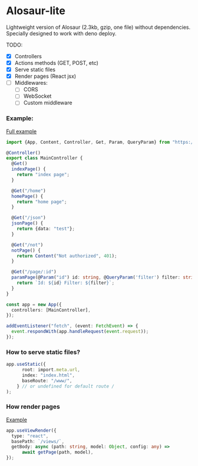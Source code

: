 # Alosaur-lite

Lightweight version of Alosaur (2.3kb, gzip, one file) without dependencies. Specially designed to work with deno deploy.

TODO:

- [x] Controllers
- [x] Actions methods (GET, POST, etc)
- [x] Serve static files
- [x] Render pages (React jsx)
- [ ] Middlewares:
  - [ ] CORS
  - [ ] WebSocket
  - [ ] Custom middleware
  
### Example:

[Full example](https://github.com/alosaur/alosaur-lite/tree/master/examples/basic)

```ts
import {App, Content, Controller, Get, Param, QueryParam} from "https://raw.githubusercontent.com/alosaur/alosaur-lite/master/dist/mod.js";

@Controller()
export class MainController {
  @Get()
  indexPage() {
    return "index page";
  }

  @Get("/home")
  homePage() {
    return "home page";
  }

  @Get("/json")
  jsonPage() {
    return {data: "test"};
  }

  @Get("/not")
  notPage() {
    return Content("Not authorized", 401);
  }

  @Get("/page/:id")
  paramPage(@Param("id") id: string, @QueryParam('filter') filter: string) {
    return `Id: ${id} Filter: ${filter}`;
  }
}

const app = new App({
  controllers: [MainController],
});

addEventListener("fetch", (event: FetchEvent) => {
  event.respondWith(app.handleRequest(event.request));
});


```

### How to serve static files? 

```ts
app.useStatic({
      root: import.meta.url,
      index: "index.html",
      baseRoute: "/www/",
    } // or undefined for default route /
);
```

### How render pages

[Example](https://github.com/alosaur/alosaur-lite/tree/master/examples/react)

```ts
app.useViewRender({
  type: "react",
  basePath: `/views/`,
  getBody: async (path: string, model: Object, config: any) =>
      await getPage(path, model),
});
```
